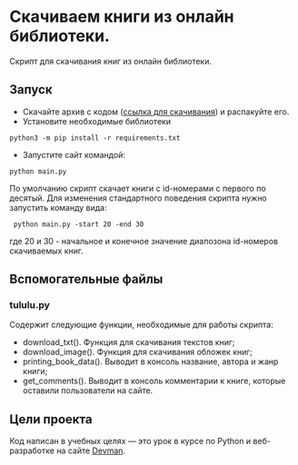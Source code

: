 # Скачиваем книги из онлайн библиотеки.

Скрипт для скачивания книг из онлайн библиотеки.

## Запуск
- Скачайте архив с кодом ([ссылка для скачивания](https://github.com/DKonst21/online_library)) и распакуйте его.
- Установите необходимые библиотеки
```
python3 -m pip install -r requirements.txt
```
- Запустите сайт командой:
```
python main.py
```
По умолчанию скрипт скачает книги с id-номерами с первого по десятый. Для изменения стандартного поведения скрипта нужно запустить команду вида:
```
 python main.py -start 20 -end 30
```
где 20 и 30 - начальное и конечное значение диапозона id-номеров скачиваемых книг.

## Вспомогательные файлы

### tululu.py
Содержит следующие функции, необходимые для работы скрипта:
- download_txt(). Функция для скачивания текстов книг;
- download_image(). Функция для скачивания обложек книг;
- printing_book_data(). Выводит в консоль название, автора и жанр книги;
- get_comments(). Выводит в консоль комментарии к книге, которые оставили пользователи на сайте.

## Цели проекта

Код написан в учебных целях — это урок в курсе по Python и веб-разработке на сайте [Devman](https://dvmn.org).

